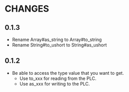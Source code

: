 # CHANGES

## 0.1.3

- Rename Array#as_string to Array#to_string
- Rename String#to_ushort to String#as_ushort

## 0.1.2

- Be able to access the type value that you want to get.
  - Use to_xxx for reading from the PLC.
  - Use as_xxx for writing to the PLC.

